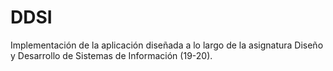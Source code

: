# DDSI
Implementación de la aplicación diseñada a lo largo de la asignatura Diseño y Desarrollo de Sistemas de Información (19-20).
